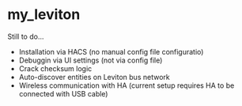 # my_leviton

Still to do...

- Installation via HACS (no manual config file configuratio)
- Debuggin via UI settings (not via config file)
- Crack checksum logic
- Auto-discover entities on Leviton bus network
- Wireless communication with HA (current setup requires HA to be connected with USB cable)